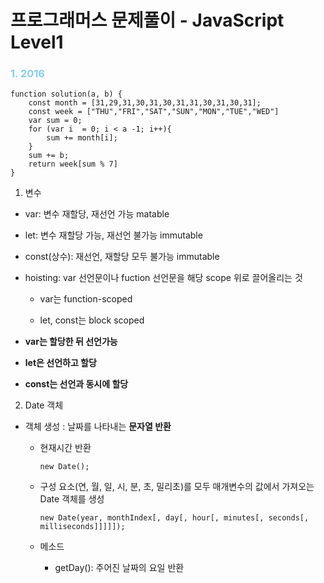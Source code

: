 # 프로그래머스 문제풀이 - JavaScript Level1
### <span style="color:skyblue">1. 2016<span>

    function solution(a, b) {
        const month = [31,29,31,30,31,30,31,31,30,31,30,31];
        const week = ["THU","FRI","SAT","SUN","MON","TUE","WED"]
        var sum = 0;
        for (var i  = 0; i < a -1; i++){
            sum += month[i];
        }
        sum += b;
        return week[sum % 7]
    }

1.  변수

- var: 변수 재할당, 재선언 가능 matable

- let: 변수 재할당 가능, 재선언 불가능 immutable

- const(상수): 재선언, 재할당 모두 불가능 immutable

- hoisting: var 선언문이나 fuction 선언문을 해당 scope 위로 끌어올리는 것

  - var는 function-scoped

  - let, const는 block scoped

- **var는 할당한 뒤 선언가능**

- **let은 선언하고 할당**

- **const는 선언과 동시에 할당**
  
2. Date 객체

- 객체 생성 : 날짜를 나타내는 **문자열 반환**
  - 현재시간 반환
     
        new Date();
  - 구성 요소(연, 월, 일, 시, 분, 초, 밀리초)를 모두 매개변수의 값에서 가져오는 Date 객체를 생성

        new Date(year, monthIndex[, day[, hour[, minutes[, seconds[, milliseconds]]]]]);
  - 메소드
  
    - getDay(): 주어진 날짜의 요일 반환
  
  
